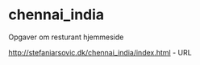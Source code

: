 # chennai_india

Opgaver om resturant hjemmeside 

http://stefaniarsovic.dk/chennai_india/index.html - URL 
